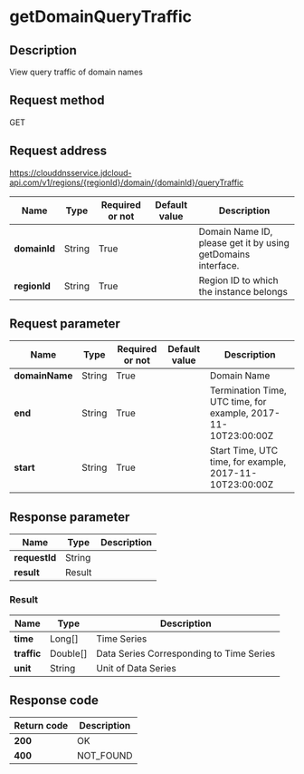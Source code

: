 # getDomainQueryTraffic


## Description
View query traffic of domain names

## Request method
GET

## Request address
https://clouddnsservice.jdcloud-api.com/v1/regions/{regionId}/domain/{domainId}/queryTraffic

|Name|Type|Required or not|Default value|Description|
|---|---|---|---|---|
|**domainId**|String|True| |Domain Name ID, please get it by using getDomains interface.|
|**regionId**|String|True| |Region ID to which the instance belongs|

## Request parameter
|Name|Type|Required or not|Default value|Description|
|---|---|---|---|---|
|**domainName**|String|True| |Domain Name|
|**end**|String|True| |Termination Time, UTC time, for example, 2017-11-10T23:00:00Z|
|**start**|String|True| |Start Time, UTC time, for example, 2017-11-10T23:00:00Z|


## Response parameter
|Name|Type|Description|
|---|---|---|
|**requestId**|String| |
|**result**|Result| |

### Result
|Name|Type|Description|
|---|---|---|
|**time**|Long[]|Time Series|
|**traffic**|Double[]|Data Series Corresponding to Time Series|
|**unit**|String|Unit of Data Series|

## Response code
|Return code|Description|
|---|---|
|**200**|OK|
|**400**|NOT_FOUND|
